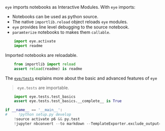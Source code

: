 
`eye` imports notebooks as Interactive Modules.  With `eye` imports:

* Notebooks can be used as python source.
* The native `importlib.reload` object reloads `eye` modules.
* `eye` provides line level debugging to the source notebook.
* `paramterize` notebooks to makes them `callable`.


```python
    import eye.activate
    import readme
```

Imported notebooks are reloadable.


```python
    from importlib import reload
    assert reload(readme) is readme
```

The [`eye/tests`](eye/tests/) explains more about the basic and advanced features of `eye` 

> `eye.tests` are importable.


```python
    import eye.tests.test_basics
    assert eye.tests.test_basics.__complete__ is True
```


```python
if __name__ == '__main__':
#     !python setup.py develop
    !source activate p6 && py.test
    !jupyter nbconvert --to markdown --TemplateExporter.exclude_output=True readme.ipynb
```
